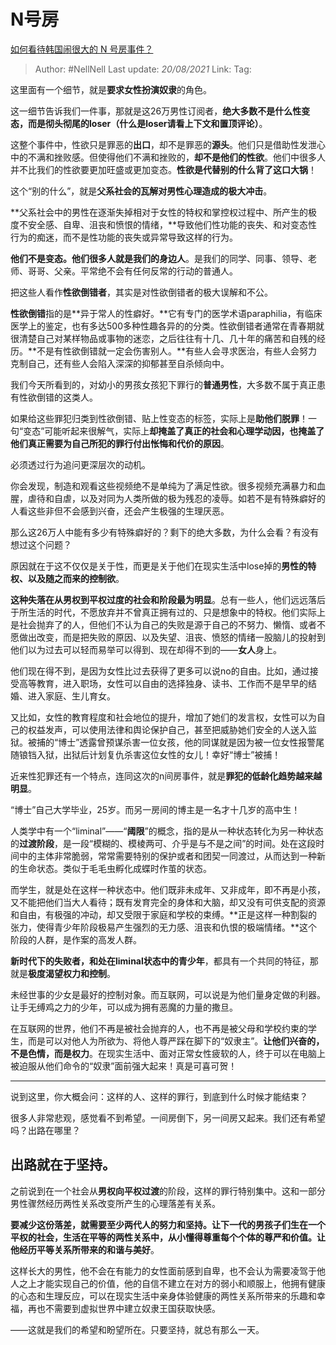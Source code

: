 # N号房
[如何看待韩国闹很大的 N 号房事件？](https://www.zhihu.com/question/381428797/answer/1105715387)

> Author: #NellNell
> Last update: *20/08/2021*
> Link:
> Tag:

这里面有一个细节，就是**要求女性扮演奴隶**的角色。

这一细节告诉我们一件事，那就是这26万男性订阅者，**绝大多数不是什么性变态，而是彻头彻尾的loser（什么是loser请看上下文和置顶评论）**。

这整个事件中，性欲只是罪恶的**出口**，却不是罪恶的**源头**。他们只是借助性发泄心中的不满和挫败感。但使得他们不满和挫败的，**却不是他们的性欲**。他们中很多人并不比我们的性欲要更加旺盛或更加变态。**性欲是代替别的什么背了这口大锅**！

这个“别的什么”，就是**父系社会的瓦解对男性心理造成的极大冲击**。

**父系社会中的男性在逐渐失掉相对于女性的特权和掌控权过程中、所产生的极度不安全感、自卑、沮丧和愤恨的情绪，**导致他们性功能的丧失、和对变态性行为的痴迷，而不是性功能的丧失或异常导致这样的行为。

**他们不是变态。他们很多人就是我们的身边人**。是我们的同学、同事、领导、老师、哥哥、父亲。平常绝不会有任何反常的行动的普通人。

把这些人看作**性欲倒错者**，其实是对性欲倒错者的极大误解和不公。

**性欲倒错**指的是**异于常人的性癖好。**它有专门的医学术语paraphilia，有临床医学上的鉴定，也有多达500多种性趣各异的的分类。性欲倒错者通常在青春期就很清楚自己对某样物品或事物的迷恋，之后往往有十几、几十年的痛苦和自残的经历。**不是有性欲倒错就一定会伤害别人。**有些人会寻求医治，有些人会努力克制自己，还有些人会陷入深深的抑郁甚至自杀倾向中。

我们今天所看到的，对幼小的男孩女孩犯下罪行的**普通男性**，大多数不属于真正患有性欲倒错的这类人。

如果给这些罪犯归类到性欲倒错、贴上性变态的标签，实际上是**助他们脱罪**！一句“变态”可能听起来很解气，实际上**却掩盖了真正的社会和心理学动因，也掩盖了他们真正需要为自己所犯的罪行付出怅悔和代价的原因**。

必须透过行为追问更深层次的动机。

你会发现，制造和观看这些视频绝不是单纯为了满足性欲。很多视频充满暴力和血腥，虐待和自虐，以及对同为人类所做的极为残忍的凌辱。如若不是有特殊癖好的人看这些非但不会感到兴奋，还会产生极强的生理厌恶。

那么这26万人中能有多少有特殊癖好的？剩下的绝大多数，为什么会看？有没有想过这个问题？

原因就在于这不仅仅是关于性，而更是关于他们在现实生活中lose掉的**男性的特权、以及随之而来的控制欲**。

**这种失落在从男权到平权过度的社会和阶段最为明显**。总有一些人，他们远远落后于所生活的时代，不愿放弃并不曾真正拥有过的、只是想象中的特权。他们实际上是社会抛弃了的人，但他们不认为自己的失败是源于自己的不努力、懒惰、或者不愿做出改变，而是把失败的原因、以及失望、沮丧、愤怒的情绪一股脑儿的投射到他们以为过去可以轻而易举可以得到、现在却得不到的——**女人**身上。

他们现在得不到，是因为女性比过去获得了更多可以说no的自由。比如，通过接受高等教育，进入职场，女性可以自由的选择独身、读书、工作而不是早早的结婚、进入家庭、生儿育女。

又比如，女性的教育程度和社会地位的提升，增加了她们的发言权，女性可以为自己的权益发声，可以使用法律和舆论保护自己，甚至把威胁她们安全的人送入监狱。被捕的“博士”透露曾预谋杀害一位女孩，他的同谋就是因为被一位女性报警尾随锒铛入狱，出狱后计划复仇杀害这位女性的女儿！幸好“博士”被捕！

近来性犯罪还有一个特点，连同这次的n间房事件，就是**罪犯的低龄化趋势越来越明显**。

“博士”自己大学毕业，25岁。而另一房间的博主是一名才十几岁的高中生！

人类学中有一个“liminal”——“**阈限**”的概念，指的是从一种状态转化为另一种状态的**过渡阶段**，是一段“模糊的、模棱两可、介乎是与不是之间”的时间。处在这段时间中的主体非常脆弱，常常需要特别的保护或者和团契一同渡过，从而达到一种新的生命状态。类似于毛毛虫孵化成蝶时作茧的状态。

而学生，就是处在这样一种状态中。他们既非未成年、又非成年，即不再是小孩，又不能把他们当大人看待；既有发育完全的身体和大脑，却又没有可供支配的资源和自由，有极强的冲动，却又受限于家庭和学校的束缚。**正是这样一种割裂的张力，使得青少年阶段极易产生强烈的无力感、沮丧和仇恨的极端情绪。**这个阶段的人群，是作案的高发人群。

**新时代下的失败者，和处在liminal状态中的青少年**，都具有一个共同的特征，那就是**极度渴望权力和控制**。

未经世事的少女是最好的控制对象。而互联网，可以说是为他们量身定做的利器。让手无缚鸡之力的少年，可以成为拥有恶魔的力量的撒旦。

在互联网的世界，他们不再是被社会抛弃的人，也不再是被父母和学校约束的学生，而是可以对他人为所欲为、将他人尊严踩在脚下的“奴隶主”。**让他们兴奋的，不是色情，而是权力**。在现实生活中、面对正常女性疲软的人，终于可以在电脑上被迫服从他们命令的“奴隶”面前强大起来！真是可喜可贺！

---

说到这里，你大概会问：这样的人、这样的罪行，到底到什么时候才能结束？

很多人非常悲观，感觉看不到希望。一间房倒下，另一间房又起来。我们还有希望吗？出路在哪里？

## **出路就在于坚持**。

之前说到在一个社会从**男权向平权过渡**的阶段，这样的罪行特别集中。这和一部分男性骤然经历两性关系改变所产生的心理落差有关系。

**要减少这份落差，就需要至少两代人的努力和坚持。让下一代的男孩子们生在一个平权的社会，生活在平等的两性关系中，从小懂得尊重每个个体的尊严和价值。让他经历平等关系所带来的和谐与美好**。

这样长大的男性，他不会在有能力的女性面前感到自卑，也不会认为需要凌驾于他人之上才能实现自己的价值，他的自信不建立在对方的弱小和顺服上，他拥有健康的心态和生理反应，可以在现实生活中亲身体验健康的两性关系所带来的乐趣和幸福，再也不需要到虚拟世界中建立奴隶王国获取快感。

——这就是我们的希望和盼望所在。只要坚持，就总有那么一天。
